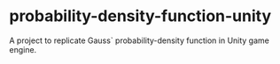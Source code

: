 # probability-density-function-unity
A project to replicate Gauss` probability-density function in Unity game engine.
